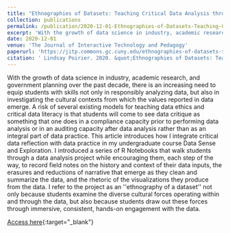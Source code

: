 ```yaml
---
title: "Ethnographies of Datasets: Teaching Critical Data Analysis through R Notebooks"
collection: publications
permalink: /publication/2020-12-01-Ethnographies-of-Datasets-Teaching-Critical-Data-Analysis-through-R-Notebooks
excerpt: 'With the growth of data science in industry, academic research, and government planning over the past decade, there is an increasing need to equip students with skills not only in responsibly analyzing data, but also in investigating the cultural contexts from which the values reported in data emerg...'
date: 2020-12-01
venue: 'The Journal of Interactive Technology and Pedagogy'
paperurl: 'https://jitp.commons.gc.cuny.edu/ethnographies-of-datasets-teaching-critical-data-analysis-through-r-notebooks/'
citation: ' Lindsay Poirier. 2020. &quot;Ethnographies of Datasets: Teaching Critical Data Analysis through R Notebooks.&quot; <i>The Journal of Interactive Technology and Pedagogy</i>(18).'
---
```

With the growth of data science in industry, academic research, and government planning over the past decade, there is an increasing need to equip students with skills not only in responsibly analyzing data, but also in investigating the cultural contexts from which the values reported in data emerge. A risk of several existing models for teaching data ethics and critical data literacy is that students will come to see data critique as something that one does in a compliance capacity prior to performing data analysis or in an auditing capacity after data analysis rather than as an integral part of data practice. This article introduces how I integrate critical data reflection with data practice in my undergraduate course Data Sense and Exploration. I introduced a series of R Notebooks that walk students through a data analysis project while encouraging them, each step of the way, to record field notes on the history and context of their data inputs, the erasures and reductions of narrative that emerge as they clean and summarize the data, and the rhetoric of the visualizations they produce from the data. I refer to the project as an &apos;&apos;ethnography of a dataset&apos;&apos; not only because students examine the diverse cultural forces operating within and through the data, but also because students draw out these forces through immersive, consistent, hands-on engagement with the data.

[Access here](https://jitp.commons.gc.cuny.edu/ethnographies-of-datasets-teaching-critical-data-analysis-through-r-notebooks/){:target="_blank"}
